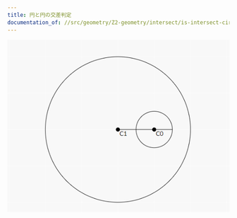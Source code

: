 ```yaml
---
title: 円と円の交差判定
documentation_of: //src/geometry/Z2-geometry/intersect/is-intersect-circle-circle.hpp
---
```


![内包されている場合](/docs/assets/contain.png)
